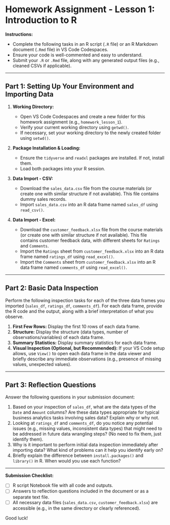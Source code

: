 # Homework Assignment - Lesson 1: Introduction to R



**Instructions:**

*   Complete the following tasks in an R script (`.R` file) or an R Markdown document (`.Rmd` file) in VS Code Codespaces.
*   Ensure your code is well-commented and easy to understand.
*   Submit your `.R` or `.Rmd` file, along with any generated output files (e.g., cleaned CSVs if applicable).

---

## Part 1: Setting Up Your Environment and Importing Data

1.  **Working Directory:**
    *   Open VS Code Codespaces and create a new folder for this homework assignment (e.g., `homework_lesson_1`).
    *   Verify your current working directory using `getwd()`.
    *   If necessary, set your working directory to the newly created folder using `setwd()`.

2.  **Package Installation & Loading:**
    *   Ensure the `tidyverse` and `readxl` packages are installed. If not, install them.
    *   Load both packages into your R session.

3.  **Data Import - CSV:**
    *   Download the `sales_data.csv` file from the course materials (or create one with similar structure if not available). This file contains dummy sales records.
    *   Import `sales_data.csv` into an R data frame named `sales_df` using `read_csv()`.

4.  **Data Import - Excel:**
    *   Download the `customer_feedback.xlsx` file from the course materials (or create one with similar structure if not available). This file contains customer feedback data, with different sheets for `Ratings` and `Comments`.
    *   Import the `Ratings` sheet from `customer_feedback.xlsx` into an R data frame named `ratings_df` using `read_excel()`.
    *   Import the `Comments` sheet from `customer_feedback.xlsx` into an R data frame named `comments_df` using `read_excel()`.

---

## Part 2: Basic Data Inspection

Perform the following inspection tasks for each of the three data frames you imported (`sales_df`, `ratings_df`, `comments_df`). For each data frame, provide the R code and the output, along with a brief interpretation of what you observe.

1.  **First Few Rows:** Display the first 10 rows of each data frame.
2.  **Structure:** Display the structure (data types, number of observations/variables) of each data frame.
3.  **Summary Statistics:** Display summary statistics for each data frame.
4.  **Visual Inspection (Optional, but Recommended):** If your VS Code setup allows, use `View()` to open each data frame in the data viewer and briefly describe any immediate observations (e.g., presence of missing values, unexpected values).

---

## Part 3: Reflection Questions

Answer the following questions in your submission document:

1.  Based on your inspection of `sales_df`, what are the data types of the `Date` and `Amount` columns? Are these data types appropriate for typical business analytics tasks involving sales data? Explain why or why not.
2.  Looking at `ratings_df` and `comments_df`, do you notice any potential issues (e.g., missing values, inconsistent data types) that might need to be addressed in future data wrangling steps? (No need to fix them, just identify them).
3.  Why is it important to perform initial data inspection immediately after importing data? What kind of problems can it help you identify early on?
4.  Briefly explain the difference between `install.packages()` and `library()` in R. When would you use each function?

---

**Submission Checklist:**

*   [ ] R script Notebook file with all code and outputs.
*   [ ] Answers to reflection questions included in the document or as a separate text file.
*   [ ] All necessary data files (`sales_data.csv`, `customer_feedback.xlsx`) are accessible (e.g., in the same directory or clearly referenced).

Good luck!


